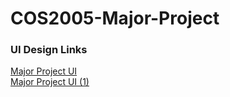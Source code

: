 # COS2005-Major-Project

### UI Design Links

<a href="https://app.diagrams.net/#HAJ-Dwyer-UNWSP%2FCOS2005-Major-Project%2Fmain%2FMajor%20Project%20UI.drawio">Major Project UI</a>
<br>
<a href="https://app.diagrams.net/#HAJ-Dwyer-UNWSP%2FCOS2005-Major-Project%2Fmain%2FMajor%20Project%20UI%20(1).drawio">Major Project UI (1)</a>

